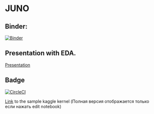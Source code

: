 # JUNO
## Binder:

[![Binder](https://mybinder.org/badge_logo.svg)](https://mybinder.org/v2/gh/VProv/JUNO/master)

## Presentation with EDA.
[Presentation](https://docs.google.com/presentation/d/1xkUcGYa1kbC_HG8zVFi98Ij4PpGwxbvVHZCYF4r4pfU/edit?usp=sharing)

## Badge

[![CircleCI](https://circleci.com/gh/VProv/JUNO.svg?style=svg)](https://circleci.com/gh/VProv/JUNO)


[Link](https://kaggle.com/vprovv/sample-kernel?scriptVersionId=7389264) to the sample kaggle kernel (Полная версия отображается только если нажать edit notebook) 
